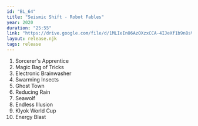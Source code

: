 ```yaml
---
id: "BL_64"
title: "Seismic Shift - Robot Fables"
year: 2020
duration: "25:55"
link: "https://drive.google.com/file/d/1MLIeInO6AzOXzxCCA-4IJeXf1b9n8sVt/view?usp=sharing"
layout: release.njk
tags: release
---
```


01. Sorcerer's Apprentice
02. Magic Bag of Tricks
03. Electronic Brainwasher
04. Swarming Insects
05. Ghost Town
06. Reducing Rain
07. Seawolf
08. Endless Illusion
09. Klyok World Cup
10. Energy Blast
